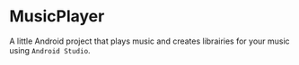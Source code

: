 # MusicPlayer

A little Android project that plays music and creates librairies for your music using `Android Studio`.
